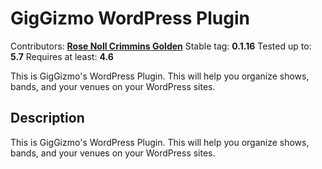 # GigGizmo WordPress Plugin

Contributors: **[Rose Noll Crimmins Golden](https://mountainvalley.today/)**
Stable tag: **0.1.16**
Tested up to: **5.7**
Requires at least: **4.6**

This is GigGizmo's WordPress Plugin. This will help you organize shows, bands, and your venues on your WordPress sites.

## Description

This is GigGizmo's WordPress Plugin. This will help you organize shows, bands, and your venues on your WordPress sites.
